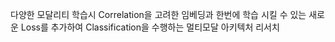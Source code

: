 다양한 모달리티 학습시 Correlation을 고려한 임베딩과 한번에 학습 시킬 수 있는 새로운 Loss를 추가하여 Classification을 수행하는 멀티모달 아키텍처 리서치
